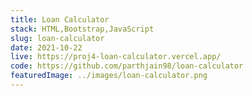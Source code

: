 ```yaml
---
title: Loan Calculator
stack: HTML,Bootstrap,JavaScript
slug: loan-calculator
date: 2021-10-22
live: https://proj4-loan-calculator.vercel.app/
code: https://github.com/parthjain98/loan-calculator
featuredImage: ../images/loan-calculator.png
---
```

